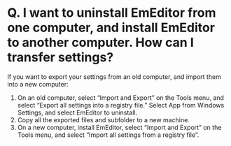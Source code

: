 # Q. I want to uninstall EmEditor from one computer, and install EmEditor to another computer. How can I transfer settings?

If you want to export your settings from an old computer, and import them into a new computer:

1. On an old computer, select “Import and Export” on the Tools menu, and select “Export all settings into a registry file.” Select App from Windows Settings, and select EmEditor to uninstall.
2. Copy all the exported files and subfolder to a new machine.
3. On a new computer, install EmEditor, select “Import and Export” on the Tools menu, and select “Import all settings from a registry file”.
